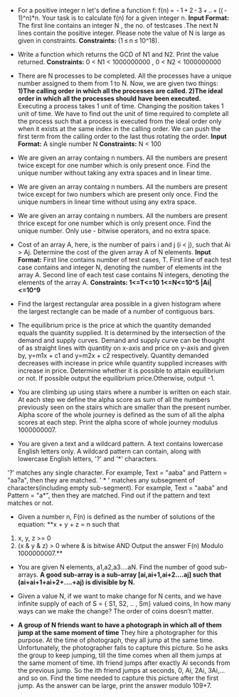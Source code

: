 - For a positive integer n let's define a function f: f(n) =  - 1 + 2 - 3 + .. + (( - 1)^n)*n.
  Your task is to calculate f(n) for a given integer n.
  **Input Format:** The first line contains an integer N , the no. of testcases .The next N lines contain the positive integer. Please note the value of N is large as given in constraints.
  **Constraints:** (1 ≤ n ≤ 10^18).
- Write a function which returns the GCD of N1 and N2. Print the value returned.
**Constraints:** 0 < N1 < 1000000000 , 0 < N2 < 1000000000
- There are N processes to be completed. All the processes have a unique number assigned to them from 1 to N.
Now, we are given two things:
**1)The calling order in which all the processes are called.
2)The ideal order in which all the processes should have been executed.**
Executing a process takes 1 unit of time. Changing the position takes 1 unit of time.
We have to find out the unit of time required to complete all the process such that a process is executed from the ideal order only when it exists at the same index in the calling order. We can push the first term from the calling order to the last thus rotating the order.
**Input Format:** A single number N
**Constraints:** N < 100
- We are given an array containg n numbers. All the numbers are present twice except for one number which is only present once. Find the unique number without taking any extra spaces and in linear time. 
- We are given an array containg n numbers. All the numbers are present twice except for two numbers which are present only once. Find the unique numbers in linear time without using any extra space.
- We are given an array containg n numbers. All the numbers are present thrice except for one number which is only present once. Find the unique number. Only use - bitwise operators, and no extra space.
- Cost of an array A, here, is the number of pairs i and j (i < j), such that Ai > Aj.
Determine the cost of the given array A of N elements. 
**Input Format:**
First line contains number of test cases, T. First line of each test case contains and integer N, denoting the number of elements int the array A. Second line of each test case contains N integers, denoting the elements of the array A.
**Constraints:
1<=T<=10
1<=N<=10^5
|Ai|<=10^9**

- Find the largest rectangular area possible in a given histogram where the largest rectangle can be made of a number of contiguous bars.

- The equilibrium price is the price at which the quantity demanded equals the quantity supplied. It is determined by the intersection of the demand and supply curves.
Demand and supply curve can be thought of as straight lines with quantity on x-axis and price on y-axis and given by, y=m1x + c1 and y=m2x + c2 respectively. Quantity demanded decreases with increase in price while quantity supplied increases with increase in price.
Determine whether it is possible to attain equilibrium or not. If possible output the equilibrium price.Otherwise, output -1.

- You are climbing up using stairs where a number is written on each stair. At each step we define the alpha score as sum of all the numbers previously seen on the stairs which are smaller than the present number. Alpha score of the whole journey is defined as the sum of all the alpha scores at each step. Print the alpha score of whole journey modulus 1000000007.

- You are given a text and a wildcard pattern. A text contains lowercase English letters only. A wildcard pattern can contain, along with lowercase English letters, '?' and '*' characters.

'?' matches any single character. For example, Text = "aaba" and Pattern = "aa?a", then they are matched.
' * ' matches any subsegment of characters(including empty sub-segment). For example, Text = "aaba" and Pattern = "a*", then they are matched. Find out if the pattern and text matches or not.

- Given a number n, F(n) is defined as the number of solutions of the equation:
**x + y + z = n
such that
1) x, y, z >= 0
2) (x & y & z) > 0 where & is bitwise AND
Output the answer F(n) Modulo 1000000007.**
- You are given N elements, a1,a2,a3….aN. Find the number of good sub-arrays.
**A good sub-array is a sub-array [ai,ai+1,ai+2….aj] such that (ai+ai+1+ai+2+….+aj) is divisible by N.**
- Given a value N, if we want to make change for N cents, and we have infinite supply of each of S = { S1, S2, .. , Sm} valued coins, In how many ways can we make the change? The order of coins doesn’t matter.

- **A group of N friends want to have a photograph in which all of them jump at the same moment of time**
They hire a photographer for this purpose. At the time of photograph, they all jump at the same time. Unfortunately, the photographer fails to capture this picture. So he asks the group to keep jumping, till the time comes when all them jumps at the same moment of time. ith friend jumps after exactly Ai seconds from the previous jump. So the ith friend jumps at seconds, 0, Ai, 2Ai, 3Ai,… and so on. Find the time needed to capture this picture after the first jump.
As the answer can be large, print the answer modulo 109+7.
